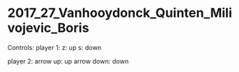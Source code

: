# 2017_27_Vanhooydonck_Quinten_Milivojevic_Boris

Controls:
  player 1: z: up
            s: down
            
  player 2: arrow up: up
            arrow down: down
